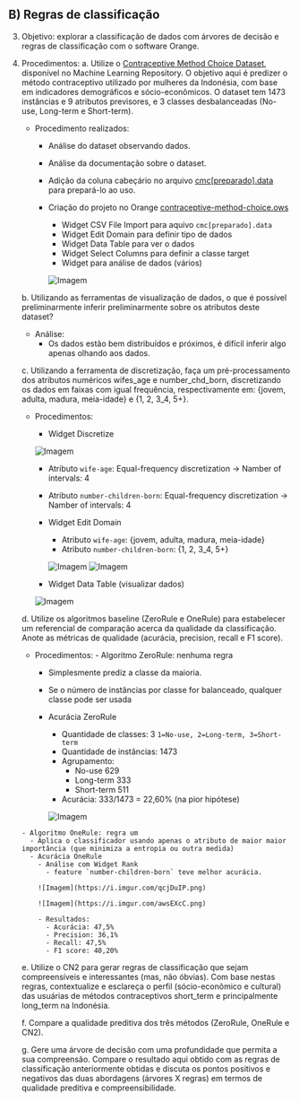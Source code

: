 ## B) Regras de classificação

3. Objetivo: explorar a classificação de dados com árvores de decisão e regras de classificação com o software Orange.

4. Procedimentos:
    a. Utilize o [Contraceptive Method Choice Dataset](https://archive.ics.uci.edu/ml/datasets/Contraceptive+Method+Choice), disponível no Machine Learning Repository. O objetivo aqui é predizer o método contraceptivo utilizado por mulheres da Indonésia, com base em indicadores demográficos e sócio-econômicos. O dataset tem 1473 instâncias e 9 atributos previsores, e 3 classes desbalanceadas (No-use, Long-term e Short-term).

      - Procedimento realizados:
        - Análise do dataset observando dados.
        - Análise da documentação sobre o dataset.
        - Adição da coluna cabeçário no arquivo [cmc[preparado].data](Dataset/cmc[preparado].data) para prepará-lo ao uso.
        - Criação do projeto no Orange [contraceptive-method-choice.ows](contraceptive-method-choice.ows)
          - Widget CSV File Import para aquivo `cmc[preparado].data`
          - Widget Edit Domain para definir tipo de dados
          - Widget Data Table para ver o dados
          - Widget Select Columns para definir a classe target
          - Widget para análise de dados (vários)

          ![Imagem](https://i.imgur.com/YZWBrVw.png)

    b. Utilizando as ferramentas de visualização de dados, o que é possível preliminarmente inferir preliminarmente sobre os atributos deste dataset?
      - Análise:
        - Os dados estão bem distribuídos e próximos, é difícil inferir algo apenas olhando aos dados.

    c. Utilizando a ferramenta de discretização, faça um pré-processamento dos atributos numéricos wifes_age e number_chd_born, discretizando os dados em faixas com igual frequência, respectivamente em: {jovem, adulta, madura, meia-idade} e {1, 2, 3_4, 5+}.

      - Procedimentos:
        - Widget Discretize

        ![Imagem](https://i.imgur.com/jMdXNoZ.png)

          - Atributo `wife-age`: Equal-frequency discretization -> Namber of intervals: 4
          - Atributo `number-children-born`: Equal-frequency discretization -> Namber of intervals: 4
          
        - Widget Edit Domain
          - Atributo `wife-age`: {jovem, adulta, madura, meia-idade}
          - Atributo `number-children-born`: {1, 2, 3_4, 5+}
          
          ![Imagem](https://i.imgur.com/5xy2CtX.png)
          ![Imagem](https://i.imgur.com/034NEYl.png)

        - Widget Data Table (visualizar dados)
        
        ![Imagem](https://i.imgur.com/Jfwn2fR.png)
    
    d. Utilize os algoritmos baseline (ZeroRule e OneRule) para estabelecer um referencial de comparação acerca da qualidade da classificação. Anote as métricas de qualidade (acurácia, precision, recall e F1 score).

      - Procedimentos:
       - Algoritmo ZeroRule: nenhuma regra
         - Simplesmente prediz a classe da maioria.
         - Se o número de instâncias por classe for balanceado, qualquer classe pode ser usada
         - Acurácia ZeroRule
           - Quantidade de classes: 3 `1=No-use, 2=Long-term, 3=Short-term`
           - Quantidade de instâncias: 1473
           - Agrupamento:
             - No-use	629
             - Long-term	333
             - Short-term	511
           - Acurácia: 333/1473 = 22,60% (na pior hipótese)

           ![Imagem](https://i.imgur.com/yHDZolE.png)

       - Algoritmo OneRule: regra um
         - Aplica o classificador usando apenas o atributo de maior maior importância (que minimiza a entropia ou outra medida)
         - Acurácia OneRule
           - Análise com Widget Rank
             - feature `number-children-born` teve melhor acurácia.
             
           ![Imagem](https://i.imgur.com/qcjDuIP.png)

           ![Imagem](https://i.imgur.com/awsEXcC.png)

           - Resultados:
             - Acurácia: 47,5%
             - Precision: 36,1%
             - Recall: 47,5%
             - F1 score: 40,20%

    e. Utilize o CN2 para gerar regras de classificação que sejam compreensíveis e interessantes (mas, não óbvias). Com base nestas regras, contextualize e esclareça o perfil (sócio-econômico e cultural) das usuárias de métodos contraceptivos short_term e principalmente long_term na Indonésia.

    f. Compare a qualidade preditiva dos três métodos (ZeroRule, OneRule e CN2).

    g. Gere uma árvore de decisão com uma profundidade que permita a sua compreensão. Compare o resultado aqui obtido com as regras de classificação anteriormente obtidas e discuta os pontos positivos e negativos das duas abordagens (árvores X regras) em termos de qualidade preditiva e compreensibilidade.